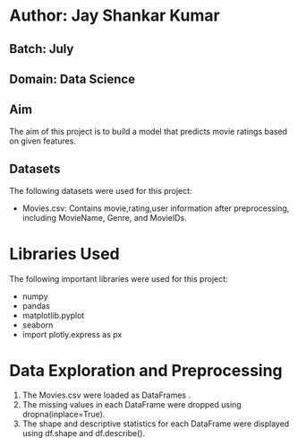 # Author: Jay Shankar Kumar
## Batch: July
## Domain: Data Science
## Aim
The aim of this project is to build a model that predicts movie ratings based on given features.

## Datasets
The following datasets were used for this project:

* Movies.csv: Contains movie,rating,user information after preprocessing, including MovieName, Genre, and MovieIDs.

# Libraries Used
The following important libraries were used for this project:

* numpy
* pandas
* matplotlib.pyplot
* seaborn
* import plotly.express as px

# Data Exploration and Preprocessing
1. The Movies.csv were loaded as DataFrames .
2. The missing values in each DataFrame were dropped using dropna(inplace=True).
3. The shape and descriptive statistics for each DataFrame were displayed using df.shape and df.describe().

